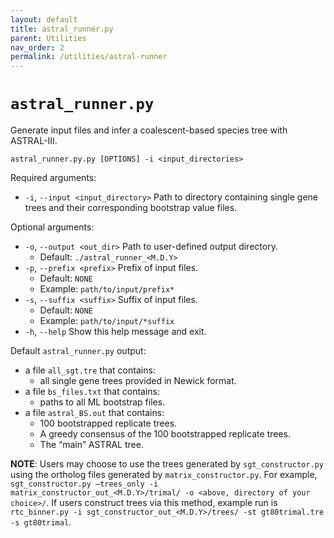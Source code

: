 ```yaml
---
layout: default
title: astral_runner.py
parent: Utilities
nav_order: 2
permalink: /utilities/astral-runner
---
```


# `astral_runner.py`

Generate input files and infer a coalescent-based species tree with ASTRAL-III.

`astral_runner.py.py [OPTIONS] -i <input_directories>`

Required arguments:
- `-i`, `--input <input_directory>` Path to directory containing single gene trees and their
corresponding bootstrap value files.

Optional arguments:
- `-o`, `--output <out_dir>` Path to user-defined output directory.
  - Default: `./astral_runner_<M.D.Y>`
- `-p`, `--prefix <prefix>` Prefix of input files.
  - Default: `NONE`
  - Example: `path/to/input/prefix*`
- `-s`, `--suffix <suffix>` Suffix of input files.
  - Default: `NONE`
  - Example: `path/to/input/*suffix`
- `-h`, `--help` Show this help message and exit.

Default `astral_runner.py` output:
- a file `all_sgt.tre` that contains:
  - all single gene trees provided in Newick format.
- a file `bs_files.txt` that contains:
  - paths to all ML bootstrap files.
- a file `astral_BS.out` that contains:
  - 100 bootstrapped replicate trees.
  - A greedy consensus of the 100 bootstrapped replicate trees.
  - The “main” ASTRAL tree.

**NOTE**: Users may choose to use the trees generated by `sgt_constructor.py` using the ortholog files generated by `matrix_constructor.py`. For example, `sgt_constructor.py –trees_only -i matrix_constructor_out_<M.D.Y>/trimal/ -o <above, directory of your choice>/`. If users construct trees via this method, example run is `rtc_binner.py -i sgt_constructor_out_<M.D.Y>/trees/ -st gt80trimal.tre -s gt80trimal`.